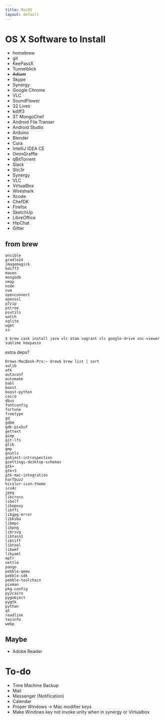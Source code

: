 ```yaml
---
title: MacOS
layout: default
---
```


OS X Software to Install
========================

-   homebrew
-   git
-   KeePassX
-   Tunnelblick
-   ~~Adium~~
-   Skype
-   Synergy
-   Google Chrome
-   VLC
-   SoundFlower
-   32 Lives
-   kdiff3
-   3T MongoChef
-   Android File Transer
-   Android Studio
-   Arduino
-   Blender
-   Cura
-   IntelliJ IDEA CE
-   OminGraffle
-   qBitTorrent
-   Slack
-   Slic3r
-   Synergy
-   VLC
-   VirtualBox
-   Wireshark
-   Xcode
-   ChefDK
-   Firefox
-   SketchUp
-   LibreOffice
-   HipChat
-   Gitter

from brew
---------

    ansible
    gradle24
    imagemagick
    kdiff3
    maven
    mongodb
    nmap
    node
    nvm
    openconnect
    openssl
    p7zip
    pstree
    psutils
    watch
    sqlite
    wget
    xz

    $ brew cask install java vlc atom vagrant vlc google-drive vnc-viewer sublime keepassx

extra deps?

    Drews-MacBook-Pro:~ drew$ brew list | sort
    aalib
    atk
    autoconf
    automake
    babl
    boost
    boost-python
    cairo
    dbus
    fontconfig
    fortune
    freetype
    gd
    gdbm
    gdk-pixbuf
    gettext
    gimp
    git-lfs
    glib
    gmp
    gnutls
    gobject-introspection
    gsettings-desktop-schemas
    gtk+
    gtk+3
    gtk-mac-integration
    harfbuzz
    hicolor-icon-theme
    icu4c
    jpeg
    libcroco
    libelf
    libepoxy
    libffi
    libgpg-error
    libksba
    libmpc
    libpng
    librsvg
    libtasn1
    libtiff
    libtool
    libwmf
    libyaml
    mpfr
    nettle
    pango
    pebble-qemu
    pebble-sdk
    pebble-toolchain
    pixman
    pkg-config
    py2cairo
    pygobject
    pygtk
    python
    qt
    readline
    texinfo
    webp

Maybe
-----

-   Adobe Reader

To-do
=====

-   Time Machine Backup
-   Mail
-   Messenger (Notification)
-   Calendar
-   Proper Windows -&gt; Mac modifier keys
-   Make Windows key not invoke unity when in synergy or Virtualbox


